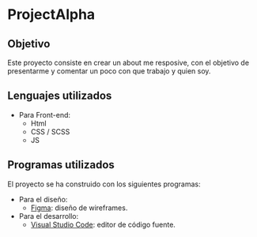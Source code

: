 # ProjectAlpha

## **Objetivo**


Este proyecto consiste en crear un about me resposive, con el objetivo de presentarme y comentar un poco con que trabajo y quien soy.
## **Lenguajes utilizados**

- Para Front-end: 
  - Html 
  - CSS / SCSS
  - JS
 


## **Programas utilizados**
El proyecto se ha construido con los siguientes programas:
- Para el diseño: 
  - <a href="https://www.figma.com/file/Q7BzoG8wpJXEl3Vhw1aZDG/IreneBargues-projects?node-id=16%3A3">Figma</a>: diseño de wireframes.
- Para el desarrollo: 
  - <a href="https://code.visualstudio.com/">Visual Studio Code</a>: editor de código fuente.

